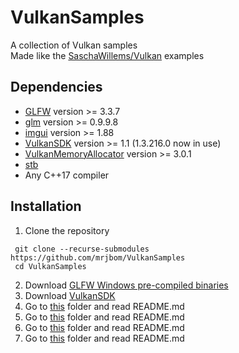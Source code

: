 # VulkanSamples
A collection of Vulkan samples  
Made like the [SaschaWillems/Vulkan](https://github.com/SaschaWillems/Vulkan/) examples

## Dependencies
* [GLFW](https://github.com/glfw/glfw/) version >= 3.3.7
* [glm](https://github.com/g-truc/glm/) version >= 0.9.9.8
* [imgui](https://github.com/ocornut/imgui/) version >= 1.88
* [VulkanSDK](https://vulkan.lunarg.com/) version >= 1.1 (1.3.216.0 now in use)
* [VulkanMemoryAllocator](https://github.com/GPUOpen-LibrariesAndSDKs/VulkanMemoryAllocator/) version >= 3.0.1
* [stb](https://github.com/nothings/stb/)
* Any C++17 compiler

## Installation
1. Clone the repository
```
 git clone --recurse-submodules https://github.com/mrjbom/VulkanSamples
 cd VulkanSamples
```
2. Download [GLFW Windows pre-compiled binaries](https://www.glfw.org/download.html#windows-pre-compiled-binaries)
3. Download [VulkanSDK](https://vulkan.lunarg.com/)
4. Go to [this](third-party/glfw-libs) folder and read README.md
5. Go to [this](third-party/vulkansdk-include) folder and read README.md
6. Go to [this](third-party/vulkansdk-libs) folder and read README.md
7. Go to [this](third-party/vma-libs) folder and read README.md
